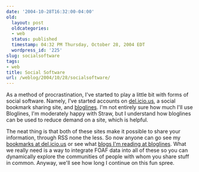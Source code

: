 ```yaml
---
date: '2004-10-28T16:32:00-04:00'
old:
  layout: post
  oldcategories:
  - web
  status: published
  timestamp: 04:32 PM Thursday, October 28, 2004 EDT
  wordpress_id: '225'
slug: socialsoftware
tags:
- web
title: Social Software
url: /weblog/2004/10/28/socialsoftware/
---
```


As a method of procrastination, I've started to play a little bit with forms of social software.  Namely,
I've started accounts on [del.icio.us](http://del.icio.us/), a social bookmark sharing site,
and [bloglines](http://www.bloglines.com/).  I'm not entirely sure how much I'll use Bloglines,
I'm moderately happy with Straw, but I understand how bloglines can be used to reduce demand on a site,
which is helpful.






The neat thing is that both of these sites make it possible to share your information, through RSS none
the less.  So now anyone can go see my [bookmarks at del.icio.us](http://del.icio.us/pridkett/) or see
what [blogs I'm reading at bloglines](http://www.bloglines.com/public/pridkett).  What we
really need is a way to integrate FOAF data into all of these so you can dynamically explore the
communities of people with whom you share stuff in common.  Anyway, we'll see how long I continue
on this fun spree.
